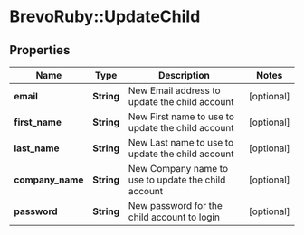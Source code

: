 # BrevoRuby::UpdateChild

## Properties
Name | Type | Description | Notes
------------ | ------------- | ------------- | -------------
**email** | **String** | New Email address to update the child account | [optional] 
**first_name** | **String** | New First name to use to update the child account | [optional] 
**last_name** | **String** | New Last name to use to update the child account | [optional] 
**company_name** | **String** | New Company name to use to update the child account | [optional] 
**password** | **String** | New password for the child account to login | [optional] 


